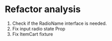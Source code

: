 # Refactor analysis

1. Check if the RadioName interface is needed.
1. Fix input radio state Prop
1. Fix ItemCart fixture
